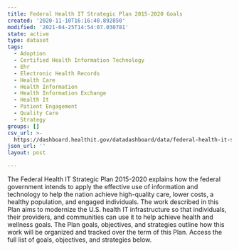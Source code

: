 ```yaml
---
title: Federal Health IT Strategic Plan 2015-2020 Goals
created: '2020-11-10T16:16:40.892850'
modified: '2021-04-25T14:54:07.030781'
state: active
type: dataset
tags:
  - Adoption
  - Certified Health Information Technology
  - Ehr
  - Electronic Health Records
  - Health Care
  - Health Information
  - Health Information Exchange
  - Health It
  - Patient Engagement
  - Quality Care
  - Strategy
groups: []
csv_url: >-
  https://dashboard.healthit.gov/datadashboard/data/federal-health-it-strategic-plan-2015-2020-goals.csv
json_url: ''
layout: post

---
```

The Federal Health IT Strategic Plan 2015-2020 explains how the federal government intends to apply the effective use of information and technology to help the nation achieve high-quality care, lower costs, a healthy population, and engaged individuals. The work described in this Plan aims to modernize the U.S. health IT infrastructure so that individuals, their providers, and communities can use it to help achieve health and wellness goals. The Plan goals, objectives, and strategies outline how this work will be organized and tracked over the term of this Plan. Access the full list of goals, objectives, and strategies below.

